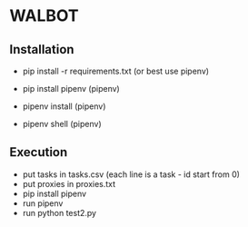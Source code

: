# WALBOT

## Installation
- pip install -r requirements.txt (or best use pipenv)


- pip install pipenv (pipenv)
- pipenv install (pipenv)
- pipenv shell (pipenv)

## Execution
- put tasks in tasks.csv (each line is a task - id start from 0)
- put proxies in proxies.txt
- pip install pipenv
- run pipenv
- run python test2.py
